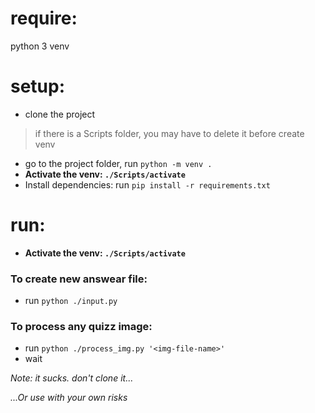 # require:
python 3
venv
# setup:
- clone the project
>if there is a Scripts folder, you may have to delete it before create venv
- go to the project folder, run `python -m venv .`
- **Activate the venv: `./Scripts/activate`**
- Install dependencies: run `pip install -r requirements.txt`
# run:
- **Activate the venv: `./Scripts/activate`**
### To create new answear file:
- run `python ./input.py`
### To process any quizz image:
- run `python ./process_img.py '<img-file-name>'`
- wait

*Note: it sucks. don't clone it...*

*...Or use with your own risks*
